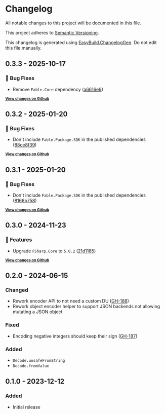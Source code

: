# Changelog

All notable changes to this project will be documented in this file.

This project adheres to [Semantic Versioning](https://semver.org/spec/v2.0.0.html).

This changelog is generated using [EasyBuild.ChangelogGen](https://github.com/easybuild-org/EasyBuild.ChangelogGen). Do not edit this file manually.

<!-- EasyBuild: START -->
<!-- last_commit_released: 53588eb855418f3d9913f7e254088d50b26a0a45 -->
<!-- EasyBuild: END -->

## 0.3.3 - 2025-10-17

### 🐞 Bug Fixes

* Remove `Fable.Core` dependency ([a6616e9](https://github.com/thoth-org/Thoth.Json/commit/a6616e97e89d7bf14f985ca388336e5ccbfd322f))

<strong><small>[View changes on Github](https://github.com/thoth-org/Thoth.Json/compare/88ce8f3967ea9fa16dd9733ae9fe8711126eba43..53588eb855418f3d9913f7e254088d50b26a0a45)</small></strong>

## 0.3.2 - 2025-01-20

### 🐞 Bug Fixes

* Don't include `Fable.Package.SDK` in the published dependencies ([88ce8f39](https://github.com/thoth-org/Thoth.Json/commit/88ce8f3967ea9fa16dd9733ae9fe8711126eba43))

<strong><small>[View changes on Github](https://github.com/thoth-org/Thoth.Json/compare/8166b758b1579eb722725187dc40308839615cf3..88ce8f3967ea9fa16dd9733ae9fe8711126eba43)</small></strong>

## 0.3.1 - 2025-01-20

### 🐞 Bug Fixes

* Don't include `Fable.Package.SDK` in the published dependencies ([8166b758](https://github.com/thoth-org/Thoth.Json/commit/8166b758b1579eb722725187dc40308839615cf3))

<strong><small>[View changes on Github](https://github.com/thoth-org/Thoth.Json/compare/21d1185b4b1edb58debeed8fe5214a0878e47cb6..8166b758b1579eb722725187dc40308839615cf3)</small></strong>

## 0.3.0 - 2024-11-23

### 🚀 Features

* Upgrade `FSharp.Core` to `5.0.2` ([21d1185](https://github.com/thoth-org/Thoth.Json/commit/21d1185b4b1edb58debeed8fe5214a0878e47cb6))

<strong><small>[View changes on Github](https://github.com/thoth-org/Thoth.Json/compare/84b59b79244dc933c10ef91eaecd0ff561ab039e..21d1185b4b1edb58debeed8fe5214a0878e47cb6)</small></strong>

## 0.2.0 - 2024-06-15

### Changed

* Rework encoder API to not need a custom DU ([GH-188](https://github.com/thoth-org/Thoth.Json/pull/188/))
* Rework object encoder helper to support JSON backends not allowing mutating a JSON object

### Fixed

* Encoding negative integers should keep their sign ([GH-187](https://github.com/thoth-org/Thoth.Json/issues/187))

### Added

* `Decode.unsafeFromString`
* `Decode.fromValue`

## 0.1.0 - 2023-12-12

### Added

* Initial release

